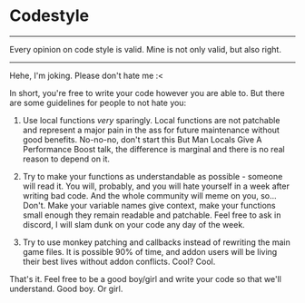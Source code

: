 # Codestyle

----

Every opinion on code style is valid. Mine is not only valid, but also right.

---

Hehe, I'm joking. Please don't hate me :<

In short, you're free to write your code however you are able to. But there are some guidelines for people to not hate you:

1. Use local functions *very* sparingly. Local functions are not patchable and represent a major pain in the ass for future maintenance without good benefits. No-no-no, don't start this But Man Locals Give A Performance Boost talk, the difference is marginal and there is no real reason to depend on it.

1. Try to make your functions as understandable as possible - someone will read it. You will, probably, and you will hate yourself in a week after writing bad code. And the whole community will meme on you, so... Don't. Make your variable names give context, make your functions small enough they remain readable and patchable. Feel free to ask in discord, I will slam dunk on your code any day of the week.

1. Try to use monkey patching and callbacks instead of rewriting the main game files. It is possible 90% of time, and addon users will be living their best lives without addon conflicts. Cool? Cool.

That's it. Feel free to be a good boy/girl and write your code so that we'll understand. Good boy. Or girl.
